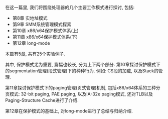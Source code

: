 在这一篇里, 我们将围绕处理器的几个主要工作模式进行探讨, 包括: 

- 第8章 实地址模式
- 第9章 SMM系统管理模式探索
- 第10章 x86/x64保护模式体系(上)
- 第11章 x86/x64保护模式体系(下)
- 第12章 long\-mode

本篇有5章, 共有25个实验例子. 

其中, 保护模式尤为重要, 篇幅也较长, 分为上下两个部分. 第10章探讨保护模式下的segmentation管理(段式管理)下的种种行为. 例如: CS段的加载, 以及Stack的管理. 

第11章探讨保护模式下的paging管理(页式管理)机制, 包括x86/x64体系的三种分页模式: 32-bit paging, PAE paging, 以及IA-32e paging模式, 还对TLB以及Paging\-Structure Cache进行了介绍. 

第12章在保护模式的基础上, 对long\-mode进行了总结与归纳介绍. 